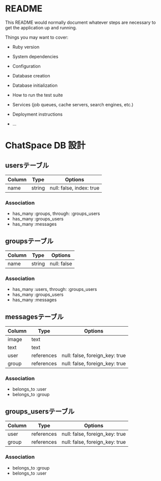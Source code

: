 # README

This README would normally document whatever steps are necessary to get the
application up and running.

Things you may want to cover:

* Ruby version

* System dependencies

* Configuration

* Database creation

* Database initialization

* How to run the test suite

* Services (job queues, cache servers, search engines, etc.)

* Deployment instructions

* ...



# ChatSpace DB 設計
## usersテーブル
|Column|Type|Options|
|------|----|-------|
|name|string|null: false, index: true|

### Association
- has_many :groups, through: :groups_users
- has_many :groups_users
- has_many :messages


## groupsテーブル
|Column|Type|Options|
|------|----|-------|
|name|string|null: false|

### Association
- has_many :users, through: :groups_users
- has_many :groups_users
- has_many :messages


## messagesテーブル
|Column|Type|Options|
|------|----|-------|
|image|text| |
|text|text| |
|user|references|null: false, foreign_key: true|
|group|references|null: false, foreign_key: true|

### Association
- belongs_to :user
- belongs_to :group


## groups_usersテーブル

|Column|Type|Options|
|------|----|-------|
|user|references|null: false, foreign_key: true|
|group|references|null: false, foreign_key: true|

### Association
- belongs_to :group
- belongs_to :user